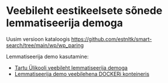 # Veebileht eestikeelsete sõnede lemmatiseerija demoga

Uusim versioon kataloogis https://github.com/estnltk/smart-search/tree/main/wp/wp_paring

Lemmatiseerija demo kasutamine:

* [Tartu Ülikooli veebileht lemmatiseerija demoga](https://github.com/estnltk/smart-search/blob/main/demo_lemmatiseerija/README-CLOUD.md)
* [Lemmatiseerija demo veebilehena DOCKERi konteineris](https://github.com/estnltk/smart-search/blob/main/demo_lemmatiseerija/README-LOCAL.md)